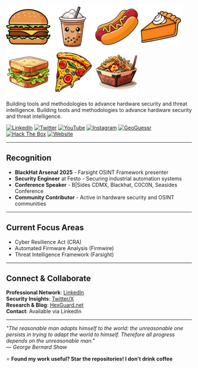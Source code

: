 <img src="/assets/burger.svg"  width="120" /><img src="/assets/boba.svg"  width="120" /><img src="/assets/hotdog.svg"  width="120" /><img src="/assets/pie.svg"  width="120" /><img src="/assets/sandwich.svg"  width="120" /><img src="/assets/pizzza.svg"  width="120" /><img src="/assets/pad.png"  width="120" />

Building tools and methodologies to advance hardware security and threat intelligence.
Building tools and methodologies to advance hardware security and threat intelligence.

[![LinkedIn](https://img.shields.io/badge/LinkedIn-0077B5?style=for-the-badge&logo=linkedin&logoColor=white)](https://www.linkedin.com/in/seedon)
[![Twitter](https://img.shields.io/badge/Twitter-1DA1F2?style=for-the-badge&logo=twitter&logoColor=white)](https://x.com/SeedonD)
[![YouTube](https://img.shields.io/badge/YouTube-FF0000?style=for-the-badge&logo=youtube&logoColor=white)](https://www.youtube.com/watch?v=dQw4w9WgXcQ&list=RDdQw4w9WgXcQ&start_radio=1)
[![Instagram](https://img.shields.io/badge/Instagram-E4405F?style=for-the-badge&logo=instagram&logoColor=white)](https://www.youtube.com/watch?v=dQw4w9WgXcQ&list=RDdQw4w9WgXcQ&start_radio=1)
[![GeoGuessr](https://img.shields.io/badge/GeoGuessr-FF7043?style=for-the-badge&logo=googlemaps&logoColor=white)](https://www.geoguessr.com/user/6414604af91bdf5459654a71)
[![Hack The Box](https://img.shields.io/badge/Hack%20The%20Box-9FEF00?style=for-the-badge&logo=hackthebox&logoColor=black)](https://www.youtube.com/watch?v=dQw4w9WgXcQ&list=RDdQw4w9WgXcQ&start_radio=1)
[![Website](https://img.shields.io/badge/Website-0A84FF?style=for-the-badge&logo=globe&logoColor=white)](https://hexguard.net)

---

## Recognition

- **BlackHat Arsenal 2025** - Farsight OSINT Framework presenter
- **Security Engineer** at Festo - Securing industrial automation systems
- **Conference Speaker** - B|Sides CDMX, Blackhat, C0C0N, Seasides Conference
- **Community Contributor** - Active in hardware security and OSINT communities


---

## Current Focus Areas

- Cyber Resilience Act (CRA) 
- Automated Firmware Analysis (Firmwire)
- Threat Intelligence Framework (Farsight)

---

## Connect & Collaborate

**Professional Network**: [LinkedIn](https://www.linkedin.com/in/seedon)  
**Security Insights**: [Twitter/X](https://x.com/SeedonD)  
**Research & Blog**: [HexGuard.net](https://hexguard.net)  
**Contact**: Available via LinkedIn  

---
*"The reasonable man adapts himself to the world: the unreasonable one persists in trying to adapt the world to himself. Therefore all progress depends on the unreasonable man."*  
*— George Bernard Shaw*

⭐ **Found my work useful? Star the repositories! I don't drink coffee**
